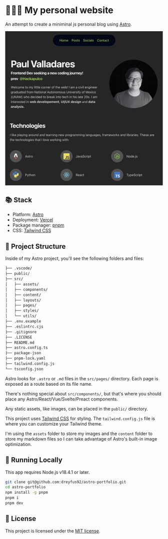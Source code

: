# 🧑🏻‍💻 My personal website

An attempt to create a miniminal js personal blog using
[Astro](https://astro.build/).

![screenshot](/public/sc1.png)

## 📚 Stack

- Platform: [Astro](https://astro.build/)
- Deployment: [Vercel](https://vercel.com/)
- Package manager: [pnpm](https://pnpm.io/)
- CSS: [Tailwind CSS](https://tailwindcss.com/)

## 🚀 Project Structure

Inside of my Astro project, you'll see the following folders and files:

```bash
├── .vscode/
├── public/
├── src/
│   ├── assets/
│   ├── components/
│   ├── content/
│   ├── layouts/
│   ├── pages/
│   ├── styles/
│   └── utils/
├── .env.example
├── .eslintrc.cjs
├── .gitignore
├── .LICENSE
├── README.md
├── astro.config.ts
├── package-json
├── pnpm-lock.yaml
├── tailwind.config.js
└── tsconfig.json
```

Astro looks for `.astro` or `.md` files in the `src/pages/` directory. Each page
is exposed as a route based on its file name.

There's nothing special about `src/components/`, but that's where you should
place any Astro/React/Vue/Svelte/Preact components.

Any static assets, like images, can be placed in the `public/` directory.

This project uses [Tailwind CSS](https://tailwindcss.com/) for styling. The
`tailwind.config.js` file is where you can customize your Tailwind theme.

I'm using the `assets` folder to store my images and the `content` folder to
store my markdown files so I can take advantage of Astro's built-in image
optimization.

## 🧞 Running Locally

This app requires Node.js v18.4.1 or later.

```bash
git clone git@github.com:dreyfus92/astro-portfolio.git
cd astro-portfolio
npm install -g pnpm
pnpm i
pnpm dev
```

## 📝 License

This project is licensed under the [MIT license](/LICENSE).
